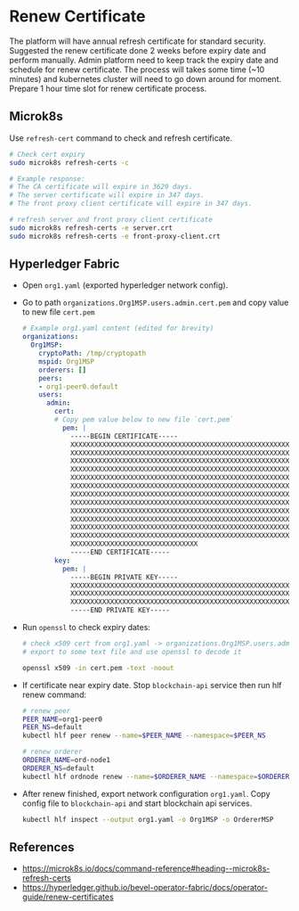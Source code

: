 # Renew Certificate

The platform will have annual refresh certificate for standard security. Suggested the renew certificate done 2 weeks before expiry date and perform manually. Admin platform need to keep track the expiry date and schedule for renew certificate. The process will takes some time (~10 minutes) and kubernetes cluster will need to go down around for moment. Prepare 1 hour time slot for renew certificate process.

## Microk8s

Use `refresh-cert` command to check and refresh certificate.

```bash
# Check cert expiry
sudo microk8s refresh-certs -c

# Example response:
# The CA certificate will expire in 3629 days.
# The server certificate will expire in 347 days.
# The front proxy client certificate will expire in 347 days.

# refresh server and front proxy client certificate
sudo microk8s refresh-certs -e server.crt
sudo microk8s refresh-certs -e front-proxy-client.crt
```

## Hyperledger Fabric

- Open `org1.yaml` (exported hyperledger network config).
- Go to path `organizations.Org1MSP.users.admin.cert.pem` and copy value to new file `cert.pem`

  ```yaml
  # Example org1.yaml content (edited for brevity)
  organizations:
    Org1MSP:
      cryptoPath: /tmp/cryptopath
      mspid: Org1MSP
      orderers: []
      peers:
      - org1-peer0.default
      users:
        admin:
          cert:
          # Copy pem value below to new file `cert.pem`
            pem: |
              -----BEGIN CERTIFICATE-----
              XXXXXXXXXXXXXXXXXXXXXXXXXXXXXXXXXXXXXXXXXXXXXXXXXXXXXXXXXXXXXXXX
              XXXXXXXXXXXXXXXXXXXXXXXXXXXXXXXXXXXXXXXXXXXXXXXXXXXXXXXXXXXXXXXX
              XXXXXXXXXXXXXXXXXXXXXXXXXXXXXXXXXXXXXXXXXXXXXXXXXXXXXXXXXXXXXXXX
              XXXXXXXXXXXXXXXXXXXXXXXXXXXXXXXXXXXXXXXXXXXXXXXXXXXXXXXXXXXXXXXX
              XXXXXXXXXXXXXXXXXXXXXXXXXXXXXXXXXXXXXXXXXXXXXXXXXXXXXXXXXXXXXXXX
              XXXXXXXXXXXXXXXXXXXXXXXXXXXXXXXXXXXXXXXXXXXXXXXXXXXXXXXXXXXXXXXX
              XXXXXXXXXXXXXXXXXXXXXXXXXXXXXXXXXXXXXXXXXXXXXXXXXXXXXXXXXXXXXXXX
              XXXXXXXXXXXXXXXXXXXXXXXXXXXXXXXXXXXXXXXXXXXXXXXXXXXXXXXXXXXXXXXX
              XXXXXXXXXXXXXXXXXXXXXXXXXXXXXXXXXXXXXXXXXXXXXXXXXXXXXXXXXXXXXXXX
              XXXXXXXXXXXXXXXXXXXXXXXXXXXXXXXXXXXXXXXXXXXXXXXXXXXXXXXXXXXXXXXX
              XXXXXXXXXXXXXXXXXXXXXXXXXXXXXXXXXXXXXXXXXXXXXXXXXXXXXXXXXXXXXXXX
              XXXXXXXXXXXXXXXXXXXXXXXXXXXXXXXXXXXXXXXXXXXXXXXXXXXXXXXXXXXXXXXX
              XXXXXXXXXXXXXXXXXXXXXXXXXXXXXXXX
              -----END CERTIFICATE-----
          key:
            pem: |
              -----BEGIN PRIVATE KEY-----
              XXXXXXXXXXXXXXXXXXXXXXXXXXXXXXXXXXXXXXXXXXXXXXXXXXXXXXXXXXXXXXXX
              XXXXXXXXXXXXXXXXXXXXXXXXXXXXXXXXXXXXXXXXXXXXXXXXXXXXXXXXXXXXXXXX
              XXXXXXXXXXXXXXXXXXXXXXXXXXXXXXXXXXXXXXXXXXXXXXXXXXXXXXXX
              -----END PRIVATE KEY-----
  ```

- Run `openssl` to check expiry dates:

  ```bash
  # check x509 cert from org1.yaml -> organizations.Org1MSP.users.admin.cert.pem
  # export to some text file and use openssl to decode it

  openssl x509 -in cert.pem -text -noout
  ```

- If certificate near expiry date. Stop `blockchain-api` service then run hlf renew command:

  ```bash
  # renew peer
  PEER_NAME=org1-peer0
  PEER_NS=default
  kubectl hlf peer renew --name=$PEER_NAME --namespace=$PEER_NS

  # renew orderer
  ORDERER_NAME=ord-node1
  ORDERER_NS=default
  kubectl hlf ordnode renew --name=$ORDERER_NAME --namespace=$ORDERER_NS
  ```

- After renew finished, export network configuration `org1.yaml`. Copy config file to `blockchain-api` and start blockchain api services.

  ```bash
  kubectl hlf inspect --output org1.yaml -o Org1MSP -o OrdererMSP
  ```

## References

- <https://microk8s.io/docs/command-reference#heading--microk8s-refresh-certs>
- <https://hyperledger.github.io/bevel-operator-fabric/docs/operator-guide/renew-certificates>
